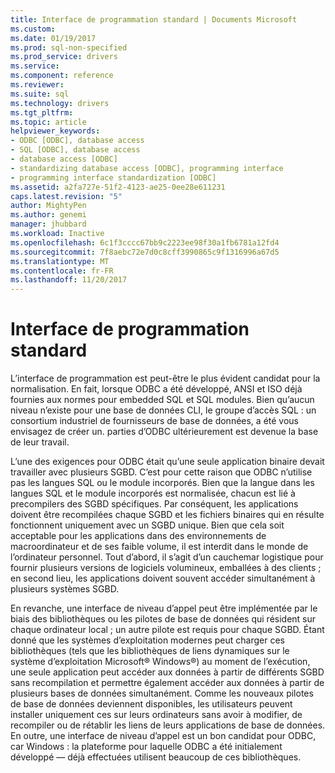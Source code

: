 ```yaml
---
title: Interface de programmation standard | Documents Microsoft
ms.custom: 
ms.date: 01/19/2017
ms.prod: sql-non-specified
ms.prod_service: drivers
ms.service: 
ms.component: reference
ms.reviewer: 
ms.suite: sql
ms.technology: drivers
ms.tgt_pltfrm: 
ms.topic: article
helpviewer_keywords:
- ODBC [ODBC], database access
- SQL [ODBC], database access
- database access [ODBC]
- standardizing database access [ODBC], programming interface
- programming interface standardization [ODBC]
ms.assetid: a2fa727e-51f2-4123-ae25-0ee28e611231
caps.latest.revision: "5"
author: MightyPen
ms.author: genemi
manager: jhubbard
ms.workload: Inactive
ms.openlocfilehash: 6c1f3cccc67bb9c2223ee98f30a1fb6781a12fd4
ms.sourcegitcommit: 7f8aebc72e7d0c8cff3990865c9f1316996a67d5
ms.translationtype: MT
ms.contentlocale: fr-FR
ms.lasthandoff: 11/20/2017
---
```

# <a name="standard-programming-interface"></a>Interface de programmation standard
L’interface de programmation est peut-être le plus évident candidat pour la normalisation. En fait, lorsque ODBC a été développé, ANSI et ISO déjà fournies aux normes pour embedded SQL et SQL modules. Bien qu’aucun niveau n’existe pour une base de données CLI, le groupe d’accès SQL : un consortium industriel de fournisseurs de base de données, a été vous envisagez de créer un. parties d’ODBC ultérieurement est devenue la base de leur travail.  
  
 L’une des exigences pour ODBC était qu’une seule application binaire devait travailler avec plusieurs SGBD. C’est pour cette raison que ODBC n’utilise pas les langues SQL ou le module incorporés. Bien que la langue dans les langues SQL et le module incorporés est normalisée, chacun est lié à precompilers des SGBD spécifiques. Par conséquent, les applications doivent être recompilées chaque SGBD et les fichiers binaires qui en résulte fonctionnent uniquement avec un SGBD unique. Bien que cela soit acceptable pour les applications dans des environnements de macroordinateur et de ses faible volume, il est interdit dans le monde de l’ordinateur personnel. Tout d’abord, il s’agit d’un cauchemar logistique pour fournir plusieurs versions de logiciels volumineux, emballées à des clients ; en second lieu, les applications doivent souvent accéder simultanément à plusieurs systèmes SGBD.  
  
 En revanche, une interface de niveau d’appel peut être implémentée par le biais des bibliothèques ou les pilotes de base de données qui résident sur chaque ordinateur local ; un autre pilote est requis pour chaque SGBD. Étant donné que les systèmes d’exploitation modernes peut charger ces bibliothèques (tels que les bibliothèques de liens dynamiques sur le système d’exploitation Microsoft® Windows®) au moment de l’exécution, une seule application peut accéder aux données à partir de différents SGBD sans recompilation et permettre également accéder aux données à partir de plusieurs bases de données simultanément. Comme les nouveaux pilotes de base de données deviennent disponibles, les utilisateurs peuvent installer uniquement ces sur leurs ordinateurs sans avoir à modifier, de recompiler ou de rétablir les liens de leurs applications de base de données. En outre, une interface de niveau d’appel est un bon candidat pour ODBC, car Windows : la plateforme pour laquelle ODBC a été initialement développé — déjà effectuées utilisent beaucoup de ces bibliothèques.
